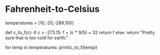 # Fahrenheit-to-Celsius

temperatures = [10,-20,-289,100]

def c_to_f(c):
    if c > -273.15:
        f = (c * 9/5) + 32
        return f
    else:
        return "Pretty sure that is too cold for earth."

for temp in temperatures:
    print(c_to_f(temp))
